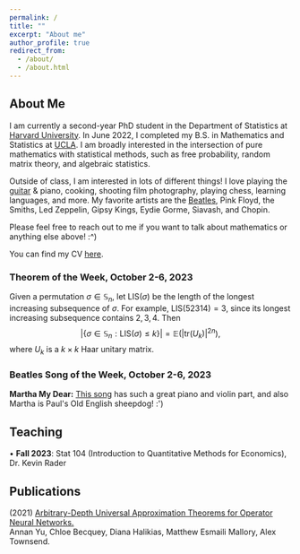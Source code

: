 ```yaml
---
permalink: /
title: ""
excerpt: "About me"
author_profile: true
redirect_from: 
  - /about/
  - /about.html
---
```

## About Me

I am currently a second-year PhD student in the Department of Statistics at [Harvard University](https://statistics.fas.harvard.edu/). In June 2022, I completed my B.S. in Mathematics and Statistics at [UCLA](https://ww3.math.ucla.edu/). I am broadly interested in the intersection of pure mathematics with statistical methods, such as free probability, random matrix theory, and algebraic statistics.

Outside of class, I am interested in lots of different things! I love playing the [guitar](https://mattesmaili.github.io/files/guitar.png) & piano, cooking, shooting film photography, playing chess, learning languages, and more. My favorite artists are the [Beatles](https://open.spotify.com/playlist/07ZKf7841juhmGlI6LMfBd?si=4511ac89f1d14618), Pink Floyd, the Smiths, Led Zeppelin, Gipsy Kings, Eydie Gorme, Siavash, and Chopin.

Please feel free to reach out to me if you want to talk about mathematics or anything else above! :^)

You can find my CV [here](https://mattesmaili.github.io/files/Matthew_Resume.pdf).

### Theorem of the Week, October 2-6, 2023

Given a permutation $\sigma \in \mathbb{S}_n$, let $\text{LIS}(\sigma)$ be the length of the longest increasing subsequence of $\sigma$. For example, $\text{LIS}(52314) = 3$, since its longest increasing subsequence contains $2, 3, 4$. Then $$|\{\sigma \in \mathbb{S}_n : \text{LIS}(\sigma) \leq k\}|
= \mathbb E\left(\left|\text{tr}(U_k)\right|^{2n}\right),$$ where $U_k$ is a $k\times k$ Haar unitary matrix.

### Beatles Song of the Week, October 2-6, 2023

**Martha My Dear:** [This song]([https://open.spotify.com/track/0JBvtprXP2Z0LP3jmzA7Xp?si=011e025090bf4719](https://open.spotify.com/track/1swmf4hFMJYRNA8Rq9PVaW?si=0230d09e57544620)) has such a great piano and violin part, and also Martha is Paul's Old English sheepdog! :')

## Teaching

• **Fall 2023**: Stat 104 (Introduction to Quantitative Methods for Economics), Dr. Kevin Rader

## Publications

(2021) [Arbitrary-Depth Universal Approximation Theorems for Operator Neural Networks.](https://arxiv.org/abs/2109.11354)  
Annan Yu, Chloe Becquey, Diana Halikias, Matthew Esmaili Mallory, Alex Townsend.


